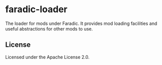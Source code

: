faradic-loader
===========

The loader for mods under Faradic. It provides mod loading facilities and useful abstractions for other mods to use.

## License

Licensed under the Apache License 2.0.
